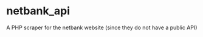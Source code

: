 netbank_api
===========

A PHP scraper for the netbank website (since they do not have a public API)